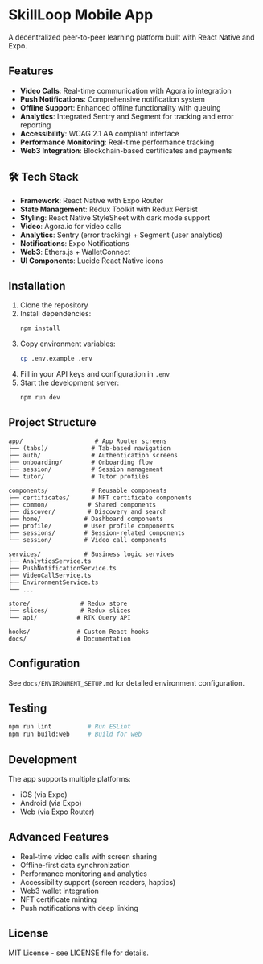 # SkillLoop Mobile App

A decentralized peer-to-peer learning platform built with React Native and Expo.

##  Features

- **Video Calls**: Real-time communication with Agora.io integration
- **Push Notifications**: Comprehensive notification system
- **Offline Support**: Enhanced offline functionality with queuing
- **Analytics**: Integrated Sentry and Segment for tracking and error reporting
- **Accessibility**: WCAG 2.1 AA compliant interface
- **Performance Monitoring**: Real-time performance tracking
- **Web3 Integration**: Blockchain-based certificates and payments

## 🛠️ Tech Stack

- **Framework**: React Native with Expo Router
- **State Management**: Redux Toolkit with Redux Persist
- **Styling**: React Native StyleSheet with dark mode support
- **Video**: Agora.io for video calls
- **Analytics**: Sentry (error tracking) + Segment (user analytics)
- **Notifications**: Expo Notifications
- **Web3**: Ethers.js + WalletConnect
- **UI Components**: Lucide React Native icons

##  Installation

1. Clone the repository
2. Install dependencies:
   ```bash
   npm install
   ```
3. Copy environment variables:
   ```bash
   cp .env.example .env
   ```
4. Fill in your API keys and configuration in `.env`
5. Start the development server:
   ```bash
   npm run dev
   ```

##  Project Structure

```
app/                    # App Router screens
├── (tabs)/            # Tab-based navigation
├── auth/              # Authentication screens
├── onboarding/        # Onboarding flow
├── session/           # Session management
└── tutor/             # Tutor profiles

components/            # Reusable components
├── certificates/      # NFT certificate components
├── common/           # Shared components
├── discover/         # Discovery and search
├── home/            # Dashboard components
├── profile/         # User profile components
├── sessions/        # Session-related components
└── session/         # Video call components

services/            # Business logic services
├── AnalyticsService.ts
├── PushNotificationService.ts
├── VideoCallService.ts
├── EnvironmentService.ts
└── ...

store/              # Redux store
├── slices/         # Redux slices
└── api/           # RTK Query API

hooks/             # Custom React hooks
docs/              # Documentation
```

##  Configuration

See `docs/ENVIRONMENT_SETUP.md` for detailed environment configuration.

##  Testing

```bash
npm run lint          # Run ESLint
npm run build:web     # Build for web
```

##  Development

The app supports multiple platforms:

- iOS (via Expo)
- Android (via Expo)
- Web (via Expo Router)

##  Advanced Features

- Real-time video calls with screen sharing
- Offline-first data synchronization
- Performance monitoring and analytics
- Accessibility support (screen readers, haptics)
- Web3 wallet integration
- NFT certificate minting
- Push notifications with deep linking

##  License

MIT License - see LICENSE file for details.
